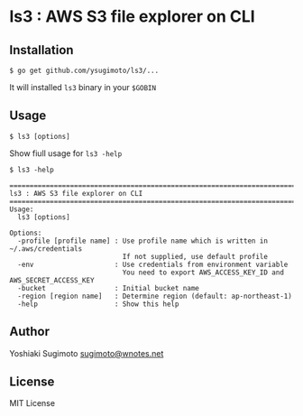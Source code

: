 # ls3 : AWS S3 file explorer on CLI

## Installation

```
$ go get github.com/ysugimoto/ls3/...
```

It will installed `ls3` binary in your `$GOBIN`

## Usage

```
$ ls3 [options]
```

Show fiull usage for `ls3 -help`

```
$ ls3 -help

========================================================================
ls3 : AWS S3 file explorer on CLI
========================================================================
Usage:
  ls3 [options]

Options:
  -profile [profile name] : Use profile name which is written in ~/.aws/credentials
                            If not supplied, use default profile
  -env                    : Use credentials from environment variable
                            You need to export AWS_ACCESS_KEY_ID and AWS_SECRET_ACCESS_KEY
  -bucket                 : Initial bucket name
  -region [region name]   : Determine region (default: ap-northeast-1)
  -help                   : Show this help
```

## Author

Yoshiaki Sugimoto <sugimoto@wnotes.net>

## License

MIT License
